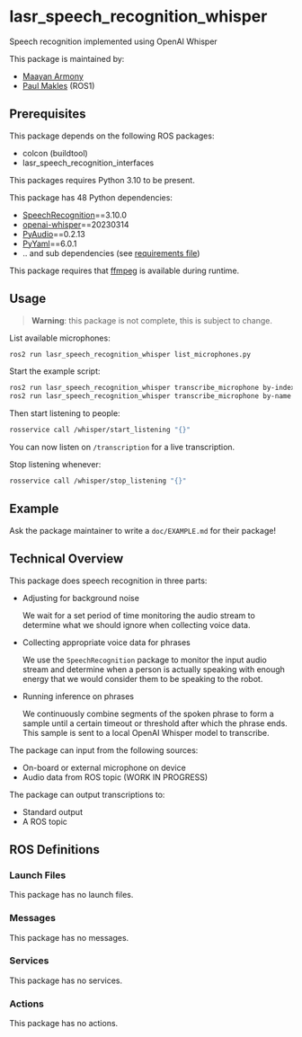 # lasr_speech_recognition_whisper

Speech recognition implemented using OpenAI Whisper

This package is maintained by:
- [Maayan Armony](mailto:maayan.armony@gmail.com)
- [Paul Makles](mailto:me@insrt.uk) (ROS1)

## Prerequisites

This package depends on the following ROS packages:
- colcon (buildtool)
- lasr_speech_recognition_interfaces

This packages requires Python 3.10 to be present.

This package has 48 Python dependencies:
- [SpeechRecognition](https://pypi.org/project/SpeechRecognition)==3.10.0
- [openai-whisper](https://pypi.org/project/openai-whisper)==20230314
- [PyAudio](https://pypi.org/project/PyAudio)==0.2.13
- [PyYaml](https://pypi.org/project/PyYaml)==6.0.1
- .. and sub dependencies (see [requirements file](requirements.txt))

This package requires that [ffmpeg](https://ffmpeg.org/) is available during runtime.

## Usage

> **Warning**: this package is not complete, this is subject to change.

List available microphones:

```bash
ros2 run lasr_speech_recognition_whisper list_microphones.py
```

Start the example script:

```bash
ros2 run lasr_speech_recognition_whisper transcribe_microphone by-index <microphone_index>
ros2 run lasr_speech_recognition_whisper transcribe_microphone by-name <substring_of_name>
```

Then start listening to people:

```bash
rosservice call /whisper/start_listening "{}"
```

You can now listen on `/transcription` for a live transcription.

Stop listening whenever:

```bash
rosservice call /whisper/stop_listening "{}"
```

## Example

Ask the package maintainer to write a `doc/EXAMPLE.md` for their package!

## Technical Overview

This package does speech recognition in three parts:

- Adjusting for background noise

  We wait for a set period of time monitoring the audio stream to determine what we should ignore when collecting voice data.

- Collecting appropriate voice data for phrases

  We use the `SpeechRecognition` package to monitor the input audio stream and determine when a person is actually speaking with enough energy that we would consider them to be speaking to the robot.

- Running inference on phrases

  We continuously combine segments of the spoken phrase to form a sample until a certain timeout or threshold after which the phrase ends. This sample is sent to a local OpenAI Whisper model to transcribe.

The package can input from the following sources:

- On-board or external microphone on device
- Audio data from ROS topic (WORK IN PROGRESS)

The package can output transcriptions to:

- Standard output
- A ROS topic

## ROS Definitions

### Launch Files

This package has no launch files.

### Messages

This package has no messages.

### Services

This package has no services.

### Actions

This package has no actions.